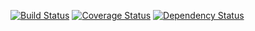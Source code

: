 [![Build Status](https://travis-ci.org/newmediadenver/nmdvarnish.svg?branch=master)](https://travis-ci.org/newmediadenver/varnish) [![Coverage Status](https://coveralls.io/repos/newmediadenver/nmdvarnish/badge.png?branch=master)](https://coveralls.io/r/newmediadenver/nmdvarnish?branch=master) [![Dependency Status](https://gemnasium.com/newmediadenver/nmdvarnish.svg)](https://gemnasium.com/newmediadenver/nmdvarnish)
